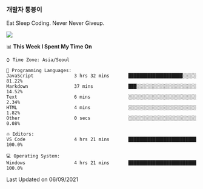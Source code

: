 ### 개발자 통붕이
Eat Sleep Coding.
Never Never Giveup.

<img src="https://github-readme-stats.vercel.app/api/top-langs/?username=tiaz0128&layout=compact" />

<br/>

<!--START_SECTION:waka-->
📊 **This Week I Spent My Time On** 

```text
⌚︎ Time Zone: Asia/Seoul

💬 Programming Languages: 
JavaScript               3 hrs 32 mins       ████████████████████░░░░░   81.22% 
Markdown                 37 mins             ███░░░░░░░░░░░░░░░░░░░░░░   14.52% 
Text                     6 mins              ░░░░░░░░░░░░░░░░░░░░░░░░░   2.34% 
HTML                     4 mins              ░░░░░░░░░░░░░░░░░░░░░░░░░   1.82% 
Other                    0 secs              ░░░░░░░░░░░░░░░░░░░░░░░░░   0.08%

🔥 Editors: 
VS Code                  4 hrs 21 mins       █████████████████████████   100.0%

💻 Operating System: 
Windows                  4 hrs 21 mins       █████████████████████████   100.0%

```


 Last Updated on 06/09/2021
<!--END_SECTION:waka-->
